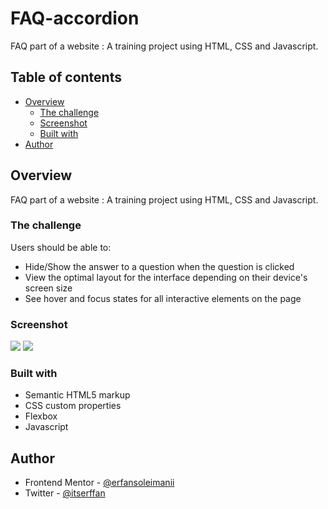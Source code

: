 # FAQ-accordion
FAQ part of a website : A training project using HTML, CSS and Javascript.


## Table of contents

- [Overview](#overview)
  - [The challenge](#the-challenge)
  - [Screenshot](#screenshot)
  - [Built with](#built-with)
- [Author](#author)

## Overview

FAQ part of a website : A training project using HTML, CSS and Javascript.

### The challenge

Users should be able to:

- Hide/Show the answer to a question when the question is clicked
- View the optimal layout for the interface depending on their device's screen size
- See hover and focus states for all interactive elements on the page

### Screenshot

![](./design/desktop-design.jpg)
![](./design/mobile-design.jpg)

### Built with

- Semantic HTML5 markup
- CSS custom properties
- Flexbox
- Javascript

## Author

- Frontend Mentor - [@erfansoleimanii](https://www.frontendmentor.io/profile/itserffan)
- Twitter - [@itserffan](https://www.twitter.com/itserffan)

